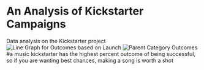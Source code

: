 # An Analysis of Kickstarter Campaigns
Data analysis on the Kickstarter project
![Line Graph for Outcomes based on Launch](https://user-images.githubusercontent.com/106329824/173206589-56b2e6c4-7ef1-4ad5-905a-5903b80472d4.png)
![Parent Category Outcomes]()
#a music kickstarter has the highest percent outcome of being successful, so if you are wanting best chances, making a song is worth a shot
